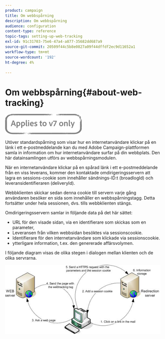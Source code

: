 ```yaml
---
product: campaign
title: Om webbspårning
description: Om webbspårning
audience: configuration
content-type: reference
topic-tags: setting-up-web-tracking
exl-id: 91c31703-75e6-47a4-a877-35682dd687a9
source-git-commit: 20509f44c5b8e0827a09f44dffdf2ec9d11652a1
workflow-type: tm+mt
source-wordcount: '192'
ht-degree: 4%

---
```


# Om webbspårning{#about-web-tracking}

![](../../assets/v7-only.svg)

Utöver standardspårning som visar hur en internetanvändare klickar på en länk i ett e-postmeddelande kan du med Adobe Campaign-plattformen samla in information om hur internetanvändare surfar på din webbplats. Den här datainsamlingen utförs av webbspårningsmodulen.

När en internetanvändare klickar på en spårad länk i ett e-postmeddelande från en viss leverans, kommer den kontaktade omdirigeringsservern att lagra en sessions-cookie som innehåller sändnings-ID:t (broadlogId) och leveransidentifieraren (deliveryId).

Webbklienten skickar sedan denna cookie till servern varje gång användaren besöker en sida som innehåller en webbspårningstagg. Detta fortsätter under hela sessionen, dvs. tills webbklienten stängs.

Omdirigeringsservern samlar in följande data på det här sättet:

* URL för den visade sidan, via en identifierare som skickas som en parameter,
* Leveransen från vilken webbsidan besöktes via sessionscookie.
* Identifierare för den internetanvändare som klickade via sessionscookie.
* ytterligare information, t.ex. den genererade affärsvolymen.

I följande diagram visas de olika stegen i dialogen mellan klienten och de olika servrarna.

![](assets/d_ncs_integration_webtracking_structure1.png)
